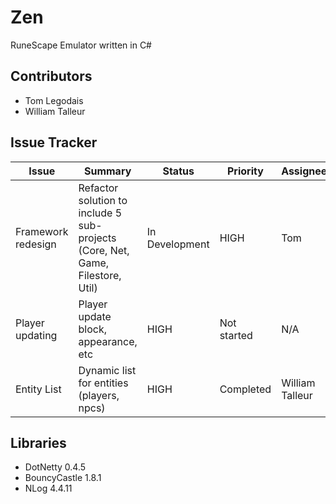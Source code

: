 # Zen
RuneScape Emulator written in C#

## Contributors
* Tom Legodais
* William Talleur

## Issue Tracker
| Issue  | Summary  | Status  | Priority  | Assignee  |
| ------------- | ------------- | ------------- | ------------- | ------------- | 
| Framework redesign | Refactor solution to include 5 sub-projects (Core, Net, Game, Filestore, Util) | In Development | HIGH | Tom  |
| Player updating  | Player update block, appearance, etc  | HIGH  | Not started  | N/A   |
| Entity List  | Dynamic list for entities (players, npcs) |  HIGH  | Completed  |  William Talleur  |

## Libraries
* DotNetty 0.4.5
* BouncyCastle 1.8.1
* NLog 4.4.11
